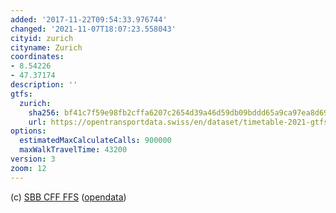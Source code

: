 ```yaml
---
added: '2017-11-22T09:54:33.976744'
changed: '2021-11-07T18:07:23.558043'
cityid: zurich
cityname: Zurich
coordinates:
- 8.54226
- 47.37174
description: ''
gtfs:
  zurich:
    sha256: bf41c7f59e98fb2cffa6207c2654d39a46d59db09bddd65a9ca97ea8d69391cb
    url: https://opentransportdata.swiss/en/dataset/timetable-2021-gtfs2020/permalink
options:
  estimatedMaxCalculateCalls: 900000
  maxWalkTravelTime: 43200
version: 3
zoom: 12
---
```


(c) [SBB CFF FFS](https://www.sbb.ch/)
([opendata](https://opentransportdata.swiss/))
